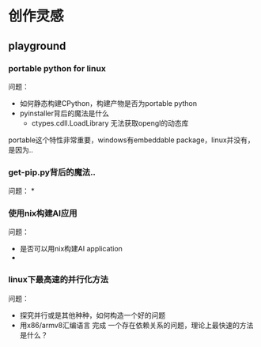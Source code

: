 # 创作灵感

## playground
### portable python for linux

问题：
* 如何静态构建CPython，构建产物是否为portable python
* pyinstaller背后的魔法是什么
    * ctypes.cdll.LoadLibrary 无法获取opengl的动态库


portable这个特性非常重要，windows有embeddable package，linux并没有，是因为..

### get-pip.py背后的魔法..

问题：
* 

### 使用nix构建AI应用

问题：
* 是否可以用nix构建AI application
* 

### linux下最高速的并行化方法

问题：
* 探究并行或是其他种种，如何构造一个好的问题
* 用x86/armv8汇编语言 完成 一个存在依赖关系的问题，理论上最快速的方法是什么？   
